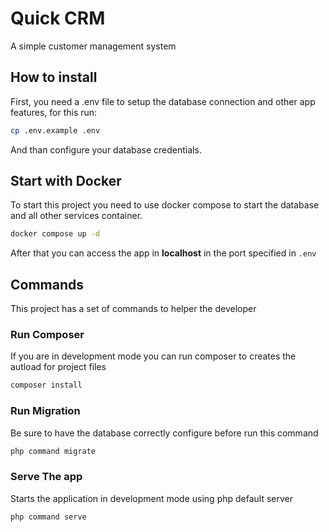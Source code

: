 # Quick CRM

A simple customer management system

## How to install

First, you need a .env file to setup the database connection and other app features, for this run:

```sh
cp .env.example .env
```

And than configure your database credentials.

## Start with Docker

To start this project you need to use docker compose to start the database and all other services container.

```sh
docker compose up -d
```

After that you can access the app in **localhost** in the port specified in `.env`

## Commands

This project has a set of commands to helper the developer

### Run Composer

If you are in development mode you can run composer to creates the autload for project files

```sh
composer install
```

### Run Migration

Be sure to have the database correctly configure before run this command

```sh
php command migrate
```

### Serve The app

Starts the application in development mode using php default server

```sh
php command serve
```
